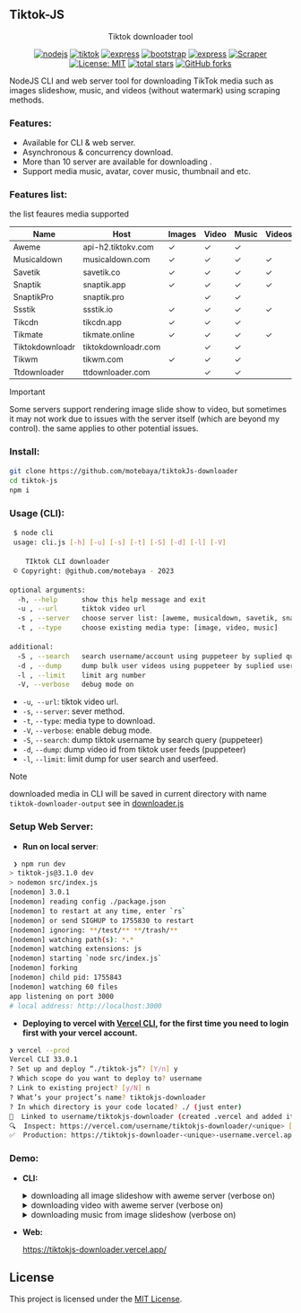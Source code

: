 ## Tiktok-JS

<div align="center">
Tiktok downloader tool

[![nodejs](https://img.shields.io/badge/nodeJs-18.18.2-green?logo=node.js&logoColor=green)](https://www.php.net/releases/#7.4.33)
[![tiktok](https://img.shields.io/badge/tiktok-downloader-purple?logo=tiktok&logoColor=white)](https://github.com/motebaya/tiktok-js)
[![express](https://img.shields.io/badge/ExpresJs-4.18.2-green?logo=Express&logoColor=white)](https://expressjs.com)
[![bootstrap](https://img.shields.io/badge/Boostrap-5.3-purple?logo=Bootstrap&logoColor=white)](https://getbootstrap.com/docs/5.3/getting-started/introduction/)
[![express](https://img.shields.io/badge/Jquery-3.7.1-blue?logo=Jquery&logoColor=white)](https://expressjs.com)
[![Scraper](https://img.shields.io/badge/web-scrapper-blue?logo=strapi&logoColor=blue)](#)
[![License: MIT](https://img.shields.io/badge/License-MIT-red.svg?logo=github)](https://opensource.org/licenses/MIT)
[![total stars](https://img.shields.io/github/stars/motebaya/tiktok-js.svg?style=social)](https://github.com/motebaya/tiktok-js/stargazers)
[![GitHub forks](https://img.shields.io/github/forks/motebaya/tiktok-js.svg?style=social)](https://github.com/motebaya/tiktok-js/network/members)

</div>

NodeJS CLI and web server tool for downloading TikTok media such as images slideshow, music, and videos (without watermark) using scraping methods.

### Features:

- Available for CLI & web server.
- Asynchronous & concurrency download.
- More than 10 server are available for downloading .
- Support media music, avatar, cover music, thumbnail and etc.

### Features list:

the list feaures media supported

| Name            | Host                | Images  | Video   | Music   | Videos[slideshow] |
| --------------- | ------------------- | ------- | ------- | ------- | ----------------- |
| Aweme           | api-h2.tiktokv.com  | &check; | &check; | &check; |                   |
| Musicaldown     | musicaldown.com     | &check; | &check; | &check; | &check;           |
| Savetik         | savetik.co          | &check; | &check; | &check; | &check;           |
| Snaptik         | snaptik.app         | &check; | &check; | &check; | &check;           |
| SnaptikPro      | snaptik.pro         |         | &check; | &check; |                   |
| Ssstik          | ssstik.io           | &check; | &check; | &check; | &check;           |
| Tikcdn          | tikcdn.app          | &check; | &check; | &check; |                   |
| Tikmate         | tikmate.online      | &check; | &check; | &check; | &check;           |
| Tiktokdownloadr | tiktokdownloadr.com |         | &check; | &check; |                   |
| Tikwm           | tikwm.com           | &check; | &check; | &check; |                   |
| Ttdownloader    | ttdownloader.com    |         | &check; | &check; |                   |

> [!important]
> Some servers support rendering image slide show to video, but sometimes it may not work due to issues with the server itself (which are beyond my control). the same applies to other potential issues.

### Install:

```bash
git clone https://github.com/motebaya/tiktokJs-downloader
cd tiktok-js
npm i
```

### Usage (CLI):

```bash
 $ node cli
 usage: cli.js [-h] [-u] [-s] [-t] [-S] [-d] [-l] [-V]

	TIktok CLI downloader
 © Copyright: @github.com/motebaya - 2023

optional arguments:
  -h, --help      show this help message and exit
  -u , --url      tiktok video url
  -s , --server   choose server list: [aweme, musicaldown, savetik, snaptik, snaptikpro, ssstik, tikcdn, tikmate, tiktokdownloadr, tikwm, ttdownloader]
  -t , --type     choose existing media type: [image, video, music]

additional:
  -S , --search   search username/account using puppeteer by suplied query string. min:1, max:100
  -d , --dump     dump bulk user videos using puppeteer by suplied username. min: 35, max: 1000
  -l , --limit    limit arg number
  -V, --verbose   debug mode on

```

- `-u`,` --url`: tiktok video url.
- `-s`, `--server`: sever method.
- `-t`, `--type`: media type to download.
- `-V`, `--verbose`: enable debug mode.
- `-S`, `--search`: dump tiktok username by search query (puppeteer)
- `-d`, `--dump`: dump video id from tiktok user feeds (puppeteer)
- `-l`, `--limit`: limit dump for user search and userfeed.

> [!note]
> downloaded media in CLI will be saved in current directory with name `tiktok-downloader-output`
> see in [downloader.js](lib/downloader.js#68)

### Setup Web Server:

- **Run on local server**:

```bash
 ❯ npm run dev
> tiktok-js@3.1.0 dev
> nodemon src/index.js
[nodemon] 3.0.1
[nodemon] reading config ./package.json
[nodemon] to restart at any time, enter `rs`
[nodemon] or send SIGHUP to 1755830 to restart
[nodemon] ignoring: **/test/** **/trash/**
[nodemon] watching path(s): *.*
[nodemon] watching extensions: js
[nodemon] starting `node src/index.js`
[nodemon] forking
[nodemon] child pid: 1755843
[nodemon] watching 60 files
app listening on port 3000
# local address: http://localhost:3000
```

- **Deploying to vercel with [Vercel CLI](https://vercel.com/docs/cli), for the first time you need to login first with your vercel account.**

```bash
❯ vercel --prod
Vercel CLI 33.0.1
? Set up and deploy “./tiktok-js”? [Y/n] y
? Which scope do you want to deploy to? username
? Link to existing project? [y/N] n
? What’s your project’s name? tiktokjs-downloader
? In which directory is your code located? ./ (just enter)
🔗  Linked to username/tiktokjs-downloader (created .vercel and added it to .gitignore)
🔍  Inspect: https://vercel.com/username/tiktokjs-downloader/<unique> [7s]
✅  Production: https://tiktokjs-downloader-<unique>-username.vercel.app [7s]
```

### Demo:

- **CLI:**
  <details>
  <summary>
    downloading all image slideshow with aweme server (verbose on)
  </summary>

  ![demo](assets/iamge-slideshow.svg)

  </details>

  <details>
  <summary>
    downloading video with aweme server (verbose on)
  </summary>

  ![demo2](assets/aweme-video.svg)

  </details>

  <details>
  <summary>
    downloading music from image slideshow (verbose on)
  </summary>

  ![demo2](assets/image-music.svg)

  </details>

- **Web:**

  https://tiktokjs-downloader.vercel.app/

## License

This project is licensed under the [MIT License](LICENSE).
